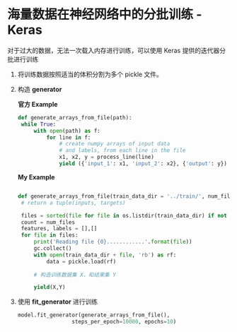 # 海量数据在神经网络中的分批训练 - Keras

对于过大的数据，无法一次载入内存进行训练，可以使用 Keras 提供的迭代器分批进行训练

1. 将训练数据按照适当的体积分割为多个 pickle 文件。

2. 构造 **generator**

   **官方 Example**

   ```python
   def generate_arrays_from_file(path):
    while True:
        with open(path) as f:
            for line in f:
                # create numpy arrays of input data
                # and labels, from each line in the file
                x1, x2, y = process_line(line)
                yield ({'input_1': x1, 'input_2': x2}, {'output': y})

   ```
   
   **My Example**
   
   ```python

   def generate_arrays_from_file(train_data_dir = '../train/', num_files = 1):
    # return a tuple(inputs, targets)

    files = sorted(file for file in os.listdir(train_data_dir) if not file.startswith('.'))
    count = num_files
    features, labels = [],[]
    for file in files:
        print('Reading file {0}............'.format(file))
        gc.collect()
        with open(train_data_dir + file, 'rb') as rf:
            data = pickle.load(rf)
        
        # 构造训练数据集 X，和结果集 Y

        yield(X,Y)

   ```


3. 使用 **fit_generator** 进行训练

   ```python
   model.fit_generator(generate_arrays_from_file(),
                    steps_per_epoch=10000, epochs=10)

   ```